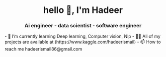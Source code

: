 <h1 align="center">hello 👋, I'm Hadeer</h1>
<h3 align="center">Ai engineer - data scientist - software engineer</h3>
- 🌱 I’m currently learning Deep learning, Computer vision, Nlp
- 👨‍💻 All of my projects are available at (https://www.kaggle.com/hadeerismail)
- 📫 How to reach me hadeerismail86@gmail.com

<!---
hadeerismail86/hadeerismail86 is a ✨ special ✨ repository because its `README.md` (this file) appears on your GitHub profile.
You can click the Preview link to take a look at your changes.
--->
